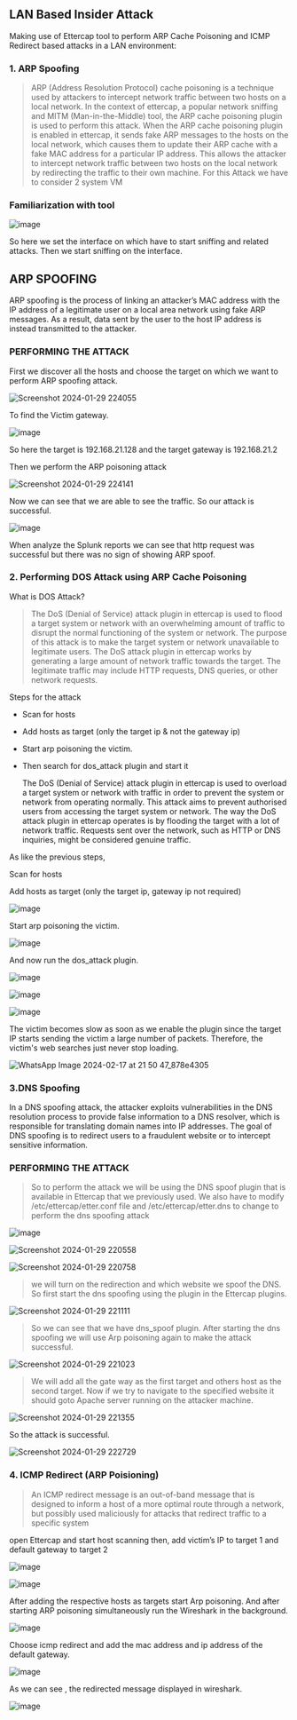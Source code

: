 ## LAN Based Insider Attack

Making use of Ettercap tool to perform ARP Cache Poisoning and ICMP Redirect based attacks in a LAN environment:

### 1. ARP Spoofing
>ARP (Address Resolution Protocol) cache poisoning is a technique used by attackers to intercept network traffic between two hosts on a local network. In the context of ettercap, a popular network sniffing and MITM (Man-in-the-Middle) tool, the ARP cache poisoning plugin is used to perform this attack. When the ARP cache poisoning plugin is enabled in ettercap, it sends fake ARP messages to the hosts on the local network, which causes them to update their ARP cache with a fake MAC address for a particular IP address. This allows the attacker to intercept network traffic between two hosts on the local network by redirecting the traffic to their own machine. For this Attack we have to consider 2 system VM

### Familiarization with tool

![image](https://github.com/Nifalnasar/Cyber-Security-Lab/assets/141356053/491abb70-d5fe-4240-9677-c4a01c144c15)

So here we set the interface on which have to start sniffing and related attacks. Then we start sniffing on the interface.

## ARP SPOOFING
ARP spoofing is the process of linking an attacker’s MAC address with the IP address of a legitimate user on a local area network using fake ARP messages. As a result, data sent by the user to the host IP address is instead transmitted to the attacker.

### PERFORMING THE ATTACK
First we discover all the hosts and choose the target on which we want to perform ARP spoofing attack.

![Screenshot 2024-01-29 224055](https://github.com/RahulMMenon011/Cyber_Security/assets/140642506/26ab2b36-e589-437f-9097-b0852ce46fb9)

To find the Victim gateway.

![image](https://github.com/RahulMMenon011/Cyber_Security/assets/140642506/fdd0dc28-13c7-4453-8109-45c644e98856)

So here the target is 192.168.21.128 and the target gateway is 192.168.21.2

Then we perform the ARP poisoning attack

![Screenshot 2024-01-29 224141](https://github.com/RahulMMenon011/Cyber_Security/assets/140642506/7ddb166e-8101-4d74-8337-7fb50ce0098c)

Now we can see that we are able to see the traffic. So our attack is successful.

![image](https://github.com/RahulMMenon011/Cyber_Security/assets/140642506/c604e1d0-a7de-429c-a9c0-5413656e552f)

When analyze the Splunk reports we can see that http request was successful but there was no sign of showing ARP spoof.

### 2. Performing DOS Attack using ARP Cache Poisoning

What is DOS Attack?

>The DoS (Denial of Service) attack plugin in ettercap is used to flood a target system or network with an overwhelming amount of traffic to disrupt the normal functioning of the system or network. The purpose of this attack is to make the target system or network unavailable to legitimate users. The DoS attack plugin in ettercap works by generating a large amount of network traffic towards the target. The legitimate traffic may include HTTP requests, DNS queries, or other network requests.

Steps for the attack

* Scan for hosts
* Add hosts as target (only the target ip & not the gateway ip)
* Start arp poisoning the victim.
* Then search for dos_attack plugin and start it

  The DoS (Denial of Service) attack plugin in ettercap is used to overload a target system or network with traffic in order to prevent the system or network from operating normally. This attack aims to prevent authorised users from accessing the target system or network. The way the DoS attack plugin in ettercap operates is by flooding the target with a lot of network traffic. Requests sent over the network, such as HTTP or DNS inquiries, might be considered genuine traffic.

As like the previous steps,

Scan for hosts

Add hosts as target (only the target ip, gateway ip not required)

![image](https://github.com/RahulMMenon011/Cyber_Security/assets/140642506/91acc4f9-41cf-4019-9712-e9665d77e501)

Start arp poisoning the victim. 

![image](https://github.com/RahulMMenon011/Cyber_Security/assets/140642506/125d2ef5-8973-4120-a252-e908c7d74028)

And now run the dos_attack plugin.

![image](https://github.com/RahulMMenon011/Cyber_Security/assets/140642506/00fa2337-71a5-4bc0-98f7-37453c9e5625)

![image](https://github.com/RahulMMenon011/Cyber_Security/assets/140642506/1a8b8886-35df-4d05-b67e-f5dd8ca27484)

![image](https://github.com/RahulMMenon011/Cyber_Security/assets/140642506/52f42ff9-535a-4349-aa0a-1beeb609c9f1)

The victim becomes slow as soon as we enable the plugin since the target IP starts sending the victim a large number of packets. Therefore, the victim's web searches just never stop loading.

![WhatsApp Image 2024-02-17 at 21 50 47_878e4305](https://github.com/RahulMMenon011/Cyber_Security/assets/140642506/2f6d2d2d-4a8b-4a8a-b286-0a7b512d2791)

### 3.DNS Spoofing
In a DNS spoofing attack, the attacker exploits vulnerabilities in the DNS resolution process to provide false information to a DNS resolver, which is responsible for translating domain names into IP addresses. The goal of DNS spoofing is to redirect users to a fraudulent website or to intercept sensitive information.

### PERFORMING THE ATTACK

>So to perform the attack we will be using the DNS spoof plugin that is available in Ettercap that we previously used.
We also have to modify /etc/ettercap/etter.conf file and
/etc/ettercap/etter.dns to change to perform the dns spoofing attack

![image](https://github.com/RahulMMenon011/Cyber_Security/assets/140642506/a4711a59-9fc6-4d8a-8732-2e7efeab62b5)

![Screenshot 2024-01-29 220558](https://github.com/RahulMMenon011/Cyber_Security/assets/140642506/22bdb775-ad8d-43d4-a6f3-2796e4a24c8c)

![Screenshot 2024-01-29 220758](https://github.com/RahulMMenon011/Cyber_Security/assets/140642506/d60408fa-d2ae-4d36-8a27-30f1bf15b3c6)

>we will turn on the redirection and which website we spoof the DNS.
So first start the dns spoofing using the plugin in the Ettercap plugins.

![Screenshot 2024-01-29 221111](https://github.com/RahulMMenon011/Cyber_Security/assets/140642506/073cf52b-95dd-487a-b74a-9e64d0b962e2)

>So we can see that we have dns_spoof plugin. After starting the dns spoofing we
will use
Arp poisoning again to make the attack successful.

![Screenshot 2024-01-29 221023](https://github.com/RahulMMenon011/Cyber_Security/assets/140642506/a24513cc-fc86-45a2-9fce-51d0714fd770)

>We will add all the gate way as the first target and others host as the second target.
Now if we try to navigate to the specified website it should goto Apache server running
on the attacker machine.

![Screenshot 2024-01-29 221355](https://github.com/RahulMMenon011/Cyber_Security/assets/140642506/b152ceae-2fa2-428d-a8aa-14d7282f634a)

So the attack is successful.

![Screenshot 2024-01-29 222729](https://github.com/RahulMMenon011/Cyber_Security/assets/140642506/955a58e2-bdaa-4baa-87fc-7d9596110972)

### 4. ICMP Redirect (ARP Poisioning)

> An ICMP redirect message is an out-of-band message that is designed to inform a host of a more optimal route through a network, but possibly used maliciously for attacks that redirect traffic to a specific system

open Ettercap and start host scanning then, add victim’s IP to target 1 and default gateway to target 2

![image](https://github.com/RahulMMenon011/Cyber_Security/assets/140642506/fc30865f-ad91-4860-80cd-9362dbde1626)

![image](https://github.com/RahulMMenon011/Cyber_Security/assets/140642506/0f838b2a-325e-4c14-824f-3856ee12411c)

After adding the respective hosts as targets start Arp poisoning. And after starting ARP poisoning simultaneously run the Wireshark in the background.

![image](https://github.com/RahulMMenon011/Cyber_Security/assets/140642506/1941b058-fc94-40ff-89b0-99b453b4a972)

Choose icmp redirect and add the mac address and ip address of the default gateway.

![image](https://github.com/RahulMMenon011/Cyber_Security/assets/140642506/3b9c05c0-5b11-48f3-82cf-91b71989ff15)

As we can see , the redirected message displayed in wireshark. 

![image](https://github.com/RahulMMenon011/Cyber_Security/assets/140642506/061ee1be-570b-4840-aa04-55049338589f)




